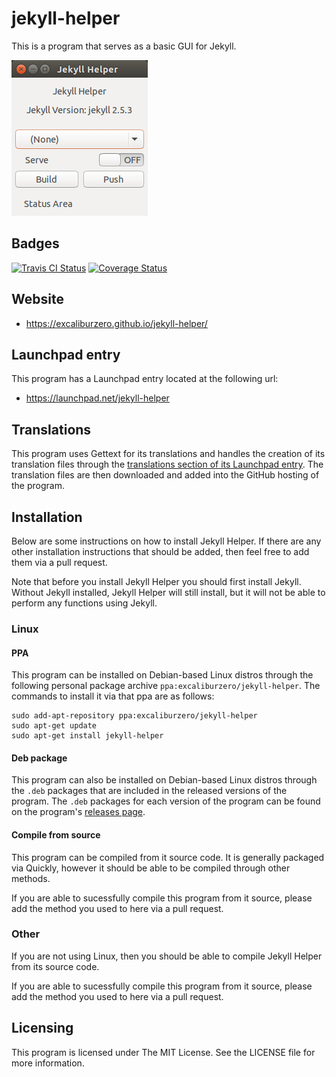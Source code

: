 # jekyll-helper
This is a program that serves as a basic GUI for Jekyll.

![Screenshot of Jekyll Helper](/data/media/screenshot.png)

## Badges
[![Travis CI Status](https://api.travis-ci.org/ExcaliburZero/jekyll-helper.svg)](https://travis-ci.org/ExcaliburZero/jekyll-helper) [![Coverage Status](https://coveralls.io/repos/ExcaliburZero/jekyll-helper/badge.svg?branch=master)](https://coveralls.io/r/ExcaliburZero/jekyll-helper?branch=master)

## Website
- https://excaliburzero.github.io/jekyll-helper/

## Launchpad entry
This program has a Launchpad entry located at the following url:

- https://launchpad.net/jekyll-helper

## Translations
This program uses Gettext for its translations and handles the creation of its translation files through the [translations section of its Launchpad entry](https://translations.launchpad.net/jekyll-helper). The translation files are then downloaded and added into the GitHub hosting of the program.

## Installation
Below are some instructions on how to install Jekyll Helper. If there are any other installation instructions that should be added, then feel free to add them via a pull request.

Note that before you install Jekyll Helper you should first install Jekyll. Without Jekyll installed, Jekyll Helper will still install, but it will not be able to perform any functions using Jekyll.

### Linux
#### PPA
This program can be installed on Debian-based Linux distros through the following personal package archive `ppa:excaliburzero/jekyll-helper`. The commands to install it via that ppa are as follows:

```
sudo add-apt-repository ppa:excaliburzero/jekyll-helper
sudo apt-get update
sudo apt-get install jekyll-helper
```

#### Deb package
This program can also be installed on Debian-based Linux distros through the `.deb` packages that are included in the released versions of the program. The `.deb` packages for each version of the program can be found on the program's [releases page](https://github.com/ExcaliburZero/jekyll-helper/releases).

#### Compile from source
This program can be compiled from it source code. It is generally packaged via Quickly, however it should be able to be compiled through other methods.

If you are able to sucessfully compile this program from it source, please add the method you used to here via a pull request.

### Other
If you are not using Linux, then you should be able to compile Jekyll Helper from its source code.

If you are able to sucessfully compile this program from it source, please add the method you used to here via a pull request.

## Licensing
This program is licensed under The MIT License. See the LICENSE file for more information.
